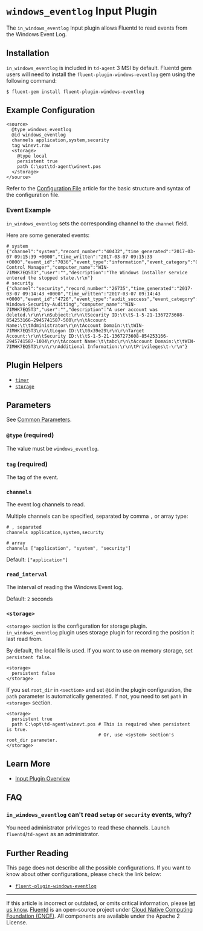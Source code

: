 # `windows_eventlog` Input Plugin

The `in_windows_eventlog` Input plugin allows Fluentd to read events
from the Windows Event Log.


## Installation

`in_windows_eventlog` is included in `td-agent` 3 MSI by default. Fluentd
gem users will need to install the `fluent-plugin-windows-eventlog` gem
using the following command:

```
$ fluent-gem install fluent-plugin-windows-eventlog
```


## Example Configuration

```
<source>
  @type windows_eventlog
  @id windows_eventlog
  channels application,system,security
  tag winevt.raw
  <storage>
    @type local
    persistent true
    path C:\opt\td-agent\winevt.pos
  </storage>
</source>
```

Refer to the [Configuration File](/configuration/config-file.md) article for the
basic structure and syntax of the configuration file.


### Event Example

`in_windows_eventlog` sets the corresponding channel to the `channel` field.

Here are some generated events:

```
# system
{"channel":"system","record_number":"40432","time_generated":"2017-03-07 09:15:39 +0000","time_written":"2017-03-07 09:15:39 +0000","event_id":"7036","event_type":"information","event_category":"0","source_name":"Service Control Manager","computer_name":"WIN-7IMHK7EQ5T3","user":"","description":"The Windows Installer service entered the stopped state.\r\n"}
# security
{"channel":"security","record_number":"26735","time_generated":"2017-03-07 09:14:43 +0000","time_written":"2017-03-07 09:14:43 +0000","event_id":"4726","event_type":"audit_success","event_category":"13824","source_name":"Microsoft-Windows-Security-Auditing","computer_name":"WIN-7IMHK7EQ5T3","user":"","description":"A user account was deleted.\r\n\r\nSubject:\r\n\tSecurity ID:\t\tS-1-5-21-1367273608-854253166-2945741587-500\r\n\tAccount Name:\t\tAdministrator\r\n\tAccount Domain:\t\tWIN-7IMHK7EQ5T3\r\n\tLogon ID:\t\t0x39e29\r\n\r\nTarget Account:\r\n\tSecurity ID:\t\tS-1-5-21-1367273608-854253166-2945741587-1004\r\n\tAccount Name:\t\tabc\r\n\tAccount Domain:\t\tWIN-7IMHK7EQ5T3\r\n\r\nAdditional Information:\r\n\tPrivileges\t-\r\n"}
```


## Plugin Helpers

-   [`timer`](/developer/api-plugin-helper-timer.md)
-   [`storage`](/developer/api-plugin-helper-storage.md)


## Parameters

See [Common Parameters](/configuration/plugin-common-parameters.md).


### `@type` (required)

The value must be `windows_eventlog`.


### `tag` (required)

The tag of the event.


### `channels`

The event log channels to read.

Multiple channels can be specified, separated by comma `,` or array type:

```
# , separated
channels application,system,security

# array
channels ["application", "system", "security"]
```

Default: `["application"]`


### `read_interval`

The interval of reading the Windows Event log.

Default: `2` seconds


### `<storage>`

`<storage>` section is the configuration for storage plugin.
`in_windows_eventlog` plugin uses storage plugin for recording the
position it last read from.

By default, the local file is used. If you want to use on memory storage, set
`persistent false`.

```
<storage>
  persistent false
</storage>
```

If you set `root_dir` in `<section>` and set `@id` in the plugin configuration,
the `path` parameter is automatically generated. If not, you need to set `path`
in `<storage>` section.

```
<storage>
  persistent true
  path C:\opt\td-agent\winevt.pos # This is required when persistent is true.
                                  # Or, use <system> section's root_dir parameter.      
</storage>
```


## Learn More

-   [Input Plugin Overview](/plugins/input/README.md)


## FAQ


### `in_windows_eventlog` can't read `setup` or `security` events, why?

You need administrator privileges to read these channels. Launch
`fluentd`/`td-agent` as an administrator.


## Further Reading

This page does not describe all the possible configurations. If you want
to know about other configurations, please check the link below:

-   [`fluent-plugin-windows-eventlog`](https://github.com/fluent/fluent-plugin-windows-eventlog)


------------------------------------------------------------------------

If this article is incorrect or outdated, or omits critical information, please
[let us know](https://github.com/fluent/fluentd-docs-gitbook/issues?state=open).
[Fluentd](http://www.fluentd.org/) is an open-source project under [Cloud Native
Computing Foundation (CNCF)](https://cncf.io/). All components are available
under the Apache 2 License.
